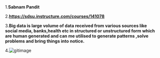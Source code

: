 1.**Sabnam Pandit**

2.**https://sdsu.instructure.com/courses/141078**

3.**Big data is large volume of data received from various sources like social media, banks,health etc in structured or unstructured form which are human generated and can me utilised
to generate patterns ,solve problems and bring things into notice.**

4.![gitimage](https://github.com/Sabnam-Pandit/BDA594-Sabnam/blob/main/gitimage.jp2)
